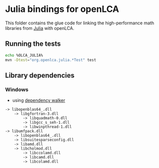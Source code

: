 # Julia bindings for openLCA
This folder contains the glue code for linking the high-performance math
libraries from [Julia](https://julialang.org/) with openLCA.

## Running the tests

```bash
echo %OLCA_JULIA%
mvn -Dtest="org.openlca.julia.*Test" test
```

## Library dependencies

### Windows
* using [dependency walker](http://www.dependencywalker.com/)

```
-> libopenblas64_.dll
    -> libgfortran-3.dll
        -> libquadmath-0.dll
        -> libgcc_s_seh-1.dll
        -> libwinpthread-1.dll
-> libumfpack.dll
    -> libopenblas64_.dll
    -> libsuitesparseconfig.dll
    -> libamd.dll
    -> libcholmod.dll
        -> libccolamd.dll
        -> libcamd.dll
        -> libcolamd.dll
```
